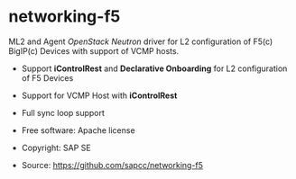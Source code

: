 networking-f5
=============

ML2 and Agent *OpenStack Neutron* driver for L2 configuration of F5(c) BigIP(c) Devices with support of VCMP hosts.

* Support **iControlRest** and **Declarative Onboarding** for L2 configuration of F5 Devices
* Support for VCMP Host with **iControlRest**
* Full sync loop support

* Free software: Apache license
* Copyright: SAP SE
* Source: https://github.com/sapcc/networking-f5
